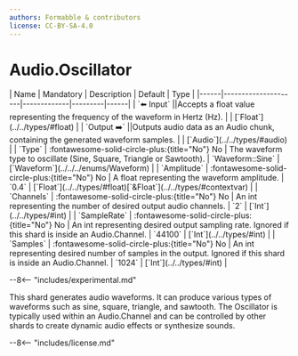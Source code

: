 ```yaml
---
authors: Formabble & contributors
license: CC-BY-SA-4.0
---
```



# Audio.Oscillator

<div class="sh-parameters" markdown="1">
| Name | Mandatory | Description | Default | Type |
|------|---------------------|-------------|---------|------|
| `⬅️ Input` ||Accepts a float value representing the frequency of the waveform in Hertz (Hz). | | [`Float`](../../types/#float) |
| `Output ➡️` ||Outputs audio data as an Audio chunk, containing the generated waveform samples. | | [`Audio`](../../types/#audio) |
| `Type` | :fontawesome-solid-circle-plus:{title="No"} No  | The waveform type to oscillate (Sine, Square, Triangle or Sawtooth). | `Waveform::Sine` | [`Waveform`](../../../enums/Waveform) |
| `Amplitude` | :fontawesome-solid-circle-plus:{title="No"} No  | A float representing the waveform amplitude. | `0.4` | [`Float`](../../types/#float)[`&Float`](../../types/#contextvar) |
| `Channels` | :fontawesome-solid-circle-plus:{title="No"} No  | An int representing the number of desired output audio channels. | `2` | [`Int`](../../types/#int) |
| `SampleRate` | :fontawesome-solid-circle-plus:{title="No"} No  | An int representing desired output sampling rate. Ignored if this shard is inside an Audio.Channel. | `44100` | [`Int`](../../types/#int) |
| `Samples` | :fontawesome-solid-circle-plus:{title="No"} No  | An int representing desired number of samples in the output. Ignored if this shard is inside an Audio.Channel. | `1024` | [`Int`](../../types/#int) |

</div>

--8<-- "includes/experimental.md"

This shard generates audio waveforms. It can produce various types of waveforms such as sine, square, triangle, and sawtooth. The Oscillator is typically used within an Audio.Channel and can be controlled by other shards to create dynamic audio effects or synthesize sounds.

--8<-- "includes/license.md"

